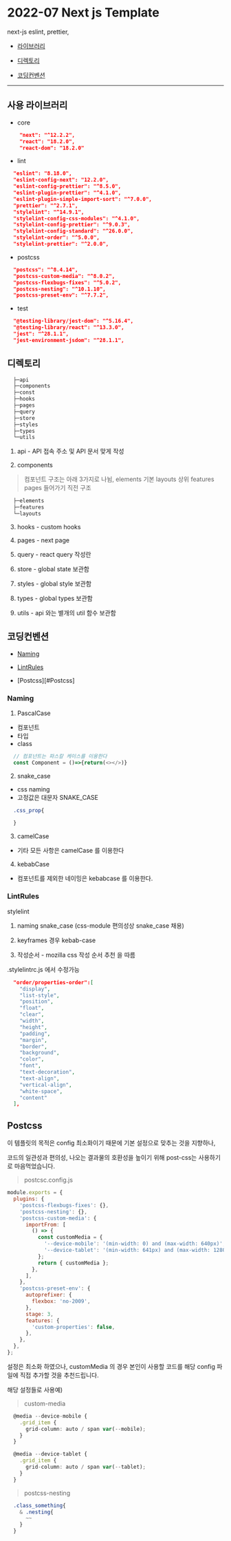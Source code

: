 # 2022-07 Next js Template

next-js eslint, prettier,   



- [라이브러리](#라이브러리)

- [디렉토리](#디렉토리)

- [코딩컨벤션](#코딩컨벤션)

---

## 사용 라이브러리

- core

```json
    "next": "^12.2.2",
    "react": "18.2.0",
    "react-dom": "18.2.0"
```

- lint

```json
  "eslint": "8.18.0",
  "eslint-config-next": "12.2.0",
  "eslint-config-prettier": "^8.5.0",
  "eslint-plugin-prettier": "^4.1.0",
  "eslint-plugin-simple-import-sort": "^7.0.0",
  "prettier": "^2.7.1",
  "stylelint": "^14.9.1",
  "stylelint-config-css-modules": "^4.1.0",
  "stylelint-config-prettier": "^9.0.3",
  "stylelint-config-standard": "^26.0.0",
  "stylelint-order": "^5.0.0",
  "stylelint-prettier": "^2.0.0",
```

- postcss

```json
  "postcss": "^8.4.14",
  "postcss-custom-media": "^8.0.2",
  "postcss-flexbugs-fixes": "^5.0.2",
  "postcss-nesting": "^10.1.10",
  "postcss-preset-env": "^7.7.2",
```

- test

```json
  "@testing-library/jest-dom": "^5.16.4",
  "@testing-library/react": "^13.3.0",
  "jest": "^28.1.1",
  "jest-environment-jsdom": "^28.1.1",
```

## 디렉토리

```bash
  ├─api
  ├─components
  ├─const
  ├─hooks
  ├─pages
  ├─query
  ├─store
  ├─styles
  ├─types
  └─utils
```

1. api - API 접속 주소 및 API 문서 맞게 작성

2. components 

> 컴포넌트 구조는 아래 3가지로 나뉨, elements 기본 layouts 상위 features pages 들어가기 직전 구조

```bash
  ├─elements
  ├─features
  └─layouts
```

3. hooks - custom hooks

4. pages - next page

5. query - react query 작성란

6. store - global state 보관함

7. styles - global style 보관함

8. types - global types 보관함

9. utils - api 와는 별개의 util 함수 보관함

## 코딩컨벤션

- [Naming](#Naming)

- [LintRules](#LintRules)

- [Postcss][#Postcss]

### Naming

1. PascalCase
  - 컴포넌트 
  - 타입
  - class

```ts
  // 컴포넌트는 파스칼 케이스를 이용한다
  const Component = ()=>{return(<></>)}
```

2. snake_case
  - css naming
  - 고정값은 대문자 SNAKE_CASE

```css
  .css_prop{

  }
```

3. camelCase
  - 기타 모든 사항은 camelCase 를 이용한다

4. kebabCase
  - 컴포넌트를 제외한 네이밍은 kebabcase 를 이용한다.

### LintRules


stylelint

1. naming snake_case (css-module 편의성상 snake_case 채용)

2. keyframes 경우 kebab-case

3. 작성순서 - mozilla css 작성 순서 추천 을 따름 

.stylelintrc.js 에서 수정가능

```json
  "order/properties-order":[
    "display",
    "list-style",
    "position",
    "float",
    "clear",
    "width",
    "height",
    "padding",
    "margin",
    "border",
    "background",
    "color",
    "font",
    "text-decoration",
    "text-align",
    "vertical-align",
    "white-space",
    "content"
  ],

```

## Postcss

이 템플릿의 목적은 config 최소화이기 때문에 기본 설정으로 맞추는 것을 지향하나, 

코드의 일관성과 편의성, 나오는 결과물의 호환성을 높이기 위해 post-css는 사용하기로 마음먹었습니다.

> postcsc.config.js

```js
module.exports = {
  plugins: {
    'postcss-flexbugs-fixes': {},
    'postcss-nesting': {},
    'postcss-custom-media': {
      importFrom: [
        () => {
          const customMedia = {
            '--device-mobile': '(min-width: 0) and (max-width: 640px)',
            '--device-tablet': '(min-width: 641px) and (max-width: 1280px)',
          };
          return { customMedia };
        },
      ],
    },
    'postcss-preset-env': {
      autoprefixer: {
        flexbox: 'no-2009',
      },
      stage: 3,
      features: {
        'custom-properties': false,
      },
    },
  },
};
```

설정은 최소화 하였으나, customMedia 의 경우 본인이 사용할 코드를 해당 config 파일에 직접 추가할 것을 추천드립니다.

해당 설정들로 사용예)

> custom-media

```ts
  @media --device-mobile {
    .grid_item {
      grid-column: auto / span var(--mobile);
    }
  }

  @media --device-tablet {
    .grid_item {
      grid-column: auto / span var(--tablet);
    }
  }
```

> postcss-nesting

```css
  .class_something{
    & .nesting{
      ~~
    }
  }
```